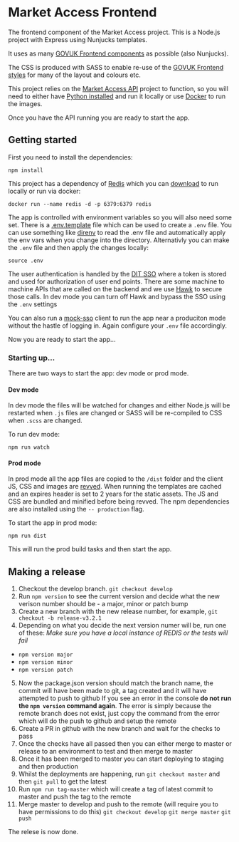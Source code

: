 # Market Access Frontend

The frontend component of the Market Access project. This is a Node.js project with Express using Nunjucks templates.

It uses as many [GOVUK Frontend components](https://design-system.service.gov.uk/components/) as possible (also Nunjucks).

The CSS is produced with SASS to enable re-use of the [GOVUK Frontend styles](https://design-system.service.gov.uk/styles/) for many of the layout and colours etc.

This project relies on the [Market Access API](https://github.com/uktrade/market-access-api) project to function, so you will need to either have [Python installed](https://www.python.org/downloads/) and run it locally or use [Docker](https://www.docker.com/get-started) to run the images.

Once you have the API running you are ready to start the app.

## Getting started

First you need to install the dependencies:
```
npm install
```

This project has a dependency of [Redis](https://redis.io/) which you can [download](https://redis.io/download) to run locally or run via docker:

```
docker run --name redis -d -p 6379:6379 redis
```

The app is controlled with environment variables so you will also need some set. There is a [.env.template](/.env.template) file which can be used to create a `.env` file. You can use something like [direnv](https://direnv.net/) to read the .env file and automatically apply the env vars when you change into the directory. Alternativly you can make the `.env` file and then apply the changes locally:
```
source .env
```

The user authentication is handled by the [DIT SSO](https://github.com/uktrade/staff-sso) where a token is stored and used for authorization of user end points. There are some machine to machine APIs that are called on the backend and we use [Hawk](https://github.com/hueniverse/hawk) to secure those calls. In dev mode you can turn off Hawk and bypass the SSO using the `.env` settings

You can also run a [mock-sso](https://github.com/uktrade/mock-sso) client to run the app near a produciton mode without the hastle of logging in. Again configure your `.env` file accordingly.

Now you are ready to start the app...

### Starting up...

There are two ways to start the app: dev mode or prod mode.

#### Dev mode

In dev mode the files will be watched for changes and either Node.js will be restarted when `.js` files are changed or SASS will be re-compiled to CSS when `.scss` are changed.

To run dev mode:
```
npm run watch
```

#### Prod mode

In prod mode all the app files are copied to the `/dist` folder and the client JS, CSS and images are [revved](https://www.stevesouders.com/blog/2008/08/23/revving-filenames-dont-use-querystring/). When running the templates are cached and an expires header is set to 2 years for the static assets. The JS and CSS are bundled and minified before being revved. The npm dependencies are also installed using the `-- production` flag.

To start the app in prod mode:

```
npm run dist
```

This will run the prod build tasks and then start the app.


## Making a release

1.	Checkout the develop branch. `git checkout develop`
2. Run `npm version` to see the current version and decide what the new verison number should be - a major, minor or patch bump
3. Create a new branch with the new release number, for example, `git checkout -b release-v3.2.1`
4. Depending on what you decide the next version numer will be, run one of these:
 _Make sure you have a local instance of REDIS or the tests will fail_

  - `npm version major`
  - `npm version minor`
  - `npm version patch`

  

5. Now the package.json version should match the branch name, the commit will have been made to git, a tag created and it will have attempted to push to github
   If you see an error in the console **do not run the `npm version` command again**. The error is simply because the remote branch does not exist, just copy the command from the error which will do the push to github and setup the remote
6. Create a PR in github with the new branch and wait for the checks to pass
7. Once the checks have all passed then you can either merge to master or release to an environment to test and then merge to master
8. Once it has been merged to master you can start deploying to staging and then production
9. Whilst the deployments are happening, run `git checkout master` and then `git pull` to get the latest
10. Run `npm run tag-master` which will create a tag of latest commit to master and push the tag to the remote
11. Merge master to develop and push to the remote (will require you to have permissions to do this)
	`git checkout develop`
	`git merge master`
	`git push`

The relese is now done.
